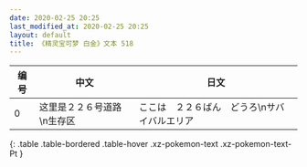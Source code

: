 ```yaml
---
date: 2020-02-25 20:25
last_modified_at: 2020-02-25 20:25
layout: default
title: 《精灵宝可梦 白金》文本 518
---
```

| 编号 | 中文 | 日文 |
| ---- | ---- | ---- |
| 0 | 这里是２２６号道路\n生存区 | ここは　２２６ばん　どうろ\nサバイバルエリア |
{: .table .table-bordered .table-hover .xz-pokemon-text .xz-pokemon-text-Pt }